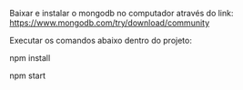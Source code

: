 Baixar e instalar o mongodb no computador através do link: https://www.mongodb.com/try/download/community

Executar os comandos abaixo dentro do projeto:

npm install

npm start

